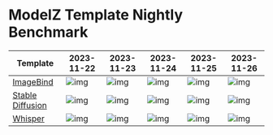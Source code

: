 # ModelZ Template Nightly Benchmark

| Template | 2023-11-22 | 2023-11-23 | 2023-11-24 | 2023-11-25 | 2023-11-26 |
| --- | --- | --- | --- | --- | --- |
| [ImageBind](https://docs.modelz.ai/frameworks/mosec/imagebind) | ![img](https://img.shields.io/badge/status-251s-green) | ![img](https://img.shields.io/badge/status-271s-green) | ![img](https://img.shields.io/badge/status-143s-green) | ![img](https://img.shields.io/badge/status->600s-red) | ![img](https://img.shields.io/badge/status-85s-green) |
| [Stable Diffusion](https://docs.modelz.ai/frameworks/mosec/stable-diffusion) | ![img](https://img.shields.io/badge/status-70s-green) | ![img](https://img.shields.io/badge/status-64s-green) | ![img](https://img.shields.io/badge/status-53s-green) | ![img](https://img.shields.io/badge/status-41s-green) | ![img](https://img.shields.io/badge/status-60s-green) |
| [Whisper](https://docs.modelz.ai/frameworks/mosec/whisper) | ![img](https://img.shields.io/badge/status-86s-green) | ![img](https://img.shields.io/badge/status-29s-green) | ![img](https://img.shields.io/badge/status-61s-green) | ![img](https://img.shields.io/badge/status-31s-green) | ![img](https://img.shields.io/badge/status-30s-green) |
